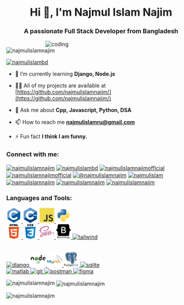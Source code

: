 
<h1 align="center">Hi 👋, I'm Najmul Islam Najim</h1>
<h3 align="center">A passionate Full Stack Developer from Bangladesh</h3>
<img align="right" width="400" src="https://granroyalleigarape.com.br/wp-content/uploads/2021/05/programmer.gif" alt="coding">

<p align="left"> <img src="https://komarev.com/ghpvc/?username=najmulislamnajim&label=Profile%20views&color=0e75b6&style=flat" alt="najmulislamnajim" /> </p>

<p align="left"> <a href="https://twitter.com/najmulislambd" target="blank"><img src="https://img.shields.io/twitter/follow/najmulislambd?logo=twitter&style=for-the-badge" alt="najmulislambd" /></a> </p>

- 🌱 I’m currently learning **Django, Node.js**

- 👨‍💻 All of my projects are available at [https://github.com/najmulislamnajim/](https://github.com/najmulislamnajim/)

- 💬 Ask me about **Cpp, Javascript, Python, DSA**

- 📫 How to reach me **najmulislamru@gmail.com**

- ⚡ Fun fact **I think I am funny.**

<h3 align="left">Connect with me:</h3>
<p align="left">
<a href="https://dev.to/najmulislamnajim" target="blank"><img align="center" src="https://raw.githubusercontent.com/rahuldkjain/github-profile-readme-generator/master/src/images/icons/Social/devto.svg" alt="najmulislamnajim" height="30" width="40" /></a>
<a href="https://twitter.com/najmulislambd" target="blank"><img align="center" src="https://raw.githubusercontent.com/rahuldkjain/github-profile-readme-generator/master/src/images/icons/Social/twitter.svg" alt="najmulislambd" height="30" width="40" /></a>
<a href="https://linkedin.com/in/najmulislamnajimofficial" target="blank"><img align="center" src="https://raw.githubusercontent.com/rahuldkjain/github-profile-readme-generator/master/src/images/icons/Social/linked-in-alt.svg" alt="najmulislamnajimofficial" height="30" width="40" /></a>
<a href="https://fb.com/najmulislamnajimofficial" target="blank"><img align="center" src="https://raw.githubusercontent.com/rahuldkjain/github-profile-readme-generator/master/src/images/icons/Social/facebook.svg" alt="najmulislamnajimofficial" height="30" width="40" /></a>
<a href="https://medium.com/@najmulislamnajim" target="blank"><img align="center" src="https://raw.githubusercontent.com/rahuldkjain/github-profile-readme-generator/master/src/images/icons/Social/medium.svg" alt="@najmulislamnajim" height="30" width="40" /></a>
<a href="https://www.codechef.com/users/najmulislam" target="blank"><img align="center" src="https://cdn.jsdelivr.net/npm/simple-icons@3.1.0/icons/codechef.svg" alt="najmulislam" height="30" width="40" /></a>
<a href="https://www.hackerrank.com/najmulislamnajim" target="blank"><img align="center" src="https://raw.githubusercontent.com/rahuldkjain/github-profile-readme-generator/master/src/images/icons/Social/hackerrank.svg" alt="najmulislamnajim" height="30" width="40" /></a>
<a href="https://codeforces.com/profile/najmulislamnajim" target="blank"><img align="center" src="https://raw.githubusercontent.com/rahuldkjain/github-profile-readme-generator/master/src/images/icons/Social/codeforces.svg" alt="najmulislamnajim" height="30" width="40" /></a>
<a href="https://www.leetcode.com/najmulislamnajim" target="blank"><img align="center" src="https://raw.githubusercontent.com/rahuldkjain/github-profile-readme-generator/master/src/images/icons/Social/leet-code.svg" alt="najmulislamnajim" height="30" width="40" /></a>
</p>

<h3 align="left">Languages and Tools:</h3>
<p align="left"> 
<a href="https://www.cprogramming.com/" target="_blank" rel="noreferrer"> <img src="https://raw.githubusercontent.com/devicons/devicon/master/icons/c/c-original.svg" alt="c" width="40" height="40"/> </a> 
<a href="https://www.w3schools.com/cpp/" target="_blank" rel="noreferrer"> <img src="https://raw.githubusercontent.com/devicons/devicon/master/icons/cplusplus/cplusplus-original.svg" alt="cplusplus" width="40" height="40"/> </a> 
<a href="https://developer.mozilla.org/en-US/docs/Web/JavaScript" target="_blank" rel="noreferrer"> <img src="https://raw.githubusercontent.com/devicons/devicon/master/icons/javascript/javascript-original.svg" alt="javascript" width="40" height="40"/> </a>
<a href="https://www.python.org" target="_blank" rel="noreferrer"> <img src="https://raw.githubusercontent.com/devicons/devicon/master/icons/python/python-original.svg" alt="python" width="40" height="40"/> </a>

</br>
<a href="https://www.w3.org/html/" target="_blank" rel="noreferrer"> <img src="https://raw.githubusercontent.com/devicons/devicon/master/icons/html5/html5-original-wordmark.svg" alt="html5" width="40" height="40"/> </a>
<a href="https://www.w3schools.com/css/" target="_blank" rel="noreferrer"> <img src="https://raw.githubusercontent.com/devicons/devicon/master/icons/css3/css3-original-wordmark.svg" alt="css3" width="40" height="40"/> </a>
<a href="https://sass-lang.com" target="_blank" rel="noreferrer"> <img src="https://raw.githubusercontent.com/devicons/devicon/master/icons/sass/sass-original.svg" alt="sass" width="40" height="40"/> </a> 
<a href="https://getbootstrap.com" target="_blank" rel="noreferrer"> <img src="https://raw.githubusercontent.com/devicons/devicon/master/icons/bootstrap/bootstrap-plain-wordmark.svg" alt="bootstrap" width="40" height="40"/> </a> 
<a href="https://tailwindcss.com/" target="_blank" rel="noreferrer"> <img src="https://www.vectorlogo.zone/logos/tailwindcss/tailwindcss-icon.svg" alt="tailwind" width="40" height="40"/> </a> </p>

</br>
<a href="https://www.djangoproject.com/" target="_blank" rel="noreferrer"> <img src="https://cdn.worldvectorlogo.com/logos/django.svg" alt="django" width="40" height="40"/> </a> 
<a href="https://nodejs.org" target="_blank" rel="noreferrer"> <img src="https://raw.githubusercontent.com/devicons/devicon/master/icons/nodejs/nodejs-original-wordmark.svg" alt="nodejs" width="40" height="40"/> </a>
<a href="https://www.mysql.com/" target="_blank" rel="noreferrer"> <img src="https://raw.githubusercontent.com/devicons/devicon/master/icons/mysql/mysql-original-wordmark.svg" alt="mysql" width="40" height="40"/> </a> 
<a href="https://www.postgresql.org" target="_blank" rel="noreferrer"> <img src="https://raw.githubusercontent.com/devicons/devicon/master/icons/postgresql/postgresql-original-wordmark.svg" alt="postgresql" width="40" height="40"/> </a> 
<a href="https://www.sqlite.org/" target="_blank" rel="noreferrer"> <img src="https://www.vectorlogo.zone/logos/sqlite/sqlite-icon.svg" alt="sqlite" width="40" height="40"/> </a> 

</br>
<a href="https://www.mathworks.com/" target="_blank" rel="noreferrer"> <img src="https://upload.wikimedia.org/wikipedia/commons/2/21/Matlab_Logo.png" alt="matlab" width="40" height="40"/> </a> 
<a href="https://git-scm.com/" target="_blank" rel="noreferrer"> <img src="https://www.vectorlogo.zone/logos/git-scm/git-scm-icon.svg" alt="git" width="40" height="40"/> </a>
<a href="https://postman.com" target="_blank" rel="noreferrer"> <img src="https://www.vectorlogo.zone/logos/getpostman/getpostman-icon.svg" alt="postman" width="40" height="40"/> </a> 
<a href="https://www.figma.com/" target="_blank" rel="noreferrer"> <img src="https://www.vectorlogo.zone/logos/figma/figma-icon.svg" alt="figma" width="40" height="40"/> </a> 


<p><img align="left" src="https://github-readme-stats.vercel.app/api/top-langs?username=najmulislamnajim&show_icons=true&locale=en&layout=compact" alt="najmulislamnajim" /></p>

<p>&nbsp;<img align="center" src="https://github-readme-stats.vercel.app/api?username=najmulislamnajim&show_icons=true&locale=en" alt="najmulislamnajim" /></p>

<p><img align="center" src="https://github-readme-streak-stats.herokuapp.com/?user=najmulislamnajim&" alt="najmulislamnajim" /></p>
